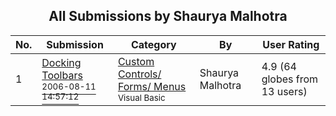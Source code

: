 ﻿<div align="center">

## All Submissions by Shaurya Malhotra

</div>

No.  | Submission | Category | By   | User Rating
---- | ---------- | -------- | ---- | -----------
1 | [Docking Toolbars<br /><sup>2006-08-11 14:57:12</sup>](https://github.com/Planet-Source-Code/shaurya-malhotra-docking-toolbars__1-68013) | [Custom Controls/ Forms/  Menus<br /><sup>Visual Basic</sup>](../ByCategory/custom-controls-forms-menus__1-4.md) | Shaurya Malhotra | 4.9 (64 globes from 13 users)
